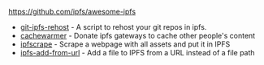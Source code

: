 https://github.com/ipfs/awesome-ipfs

* [git-ipfs-rehost](https://github.com/whyrusleeping/git-ipfs-rehost) - A script to rehost your git repos in ipfs.
* [cachewarmer](https://github.com/BrendanBenshoof/cachewarmer) - Donate ipfs gateways to cache other people's content
* [ipfscrape](https://github.com/victorbjelkholm/ipfscrape) - Scrape a webpage with all assets and put it in IPFS
* [ipfs-add-from-url](https://github.com/maxlath/ipfs-add-from-url) - Add a file to IPFS from a URL instead of a file path
